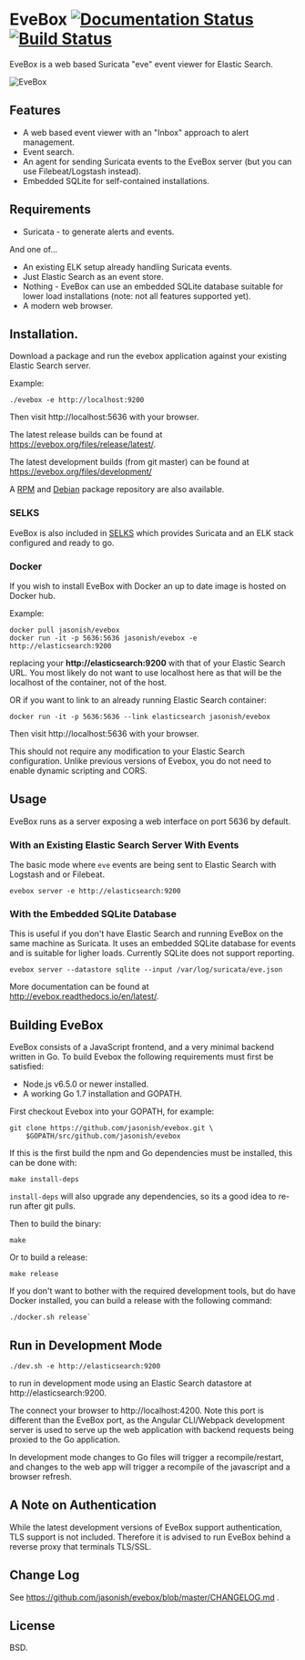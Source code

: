 # EveBox [![Documentation Status](https://readthedocs.org/projects/evebox/badge/?version=latest)](https://evebox.readthedocs.io/en/latest/?badge=latest) [![Build Status](https://travis-ci.org/jasonish/evebox.svg?branch=master)](https://travis-ci.org/jasonish/evebox)

EveBox is a web based Suricata "eve" event viewer for Elastic Search.

![EveBox](https://evebox.org/screens/inbox.png)

## Features

- A web based event viewer with an "Inbox" approach to alert
  management.
- Event search.
- An agent for sending Suricata events to the EveBox server (but you
  can use Filebeat/Logstash instead).
- Embedded SQLite for self-contained installations.

## Requirements

- Suricata - to generate alerts and events.

And one of...

- An existing ELK setup already handling Suricata events.
- Just Elastic Search as an event store.
- Nothing - EveBox can use an embedded SQLite database suitable for
  lower load installations (note: not all features supported yet).
- A modern web browser.

## Installation.

Download a package and run the evebox application against your
existing Elastic Search server.

Example:

    ./evebox -e http://localhost:9200

Then visit http://localhost:5636 with your browser.

The latest release builds can be found at
https://evebox.org/files/release/latest/.

The latest development builds (from git master) can be found at
https://evebox.org/files/development/

A [RPM](https://github.com/jasonish/evebox/wiki/EveBox-RPM-Repository)
and
[Debian](https://github.com/jasonish/evebox/wiki/EveBox-Debian-Repository) package
repository are also available.

### SELKS

EveBox is also included
in [SELKS](https://www.stamus-networks.com/open-source/) which
provides Suricata and an ELK stack configured and ready to go.

### Docker

If you wish to install EveBox with Docker an up to date image is
hosted on Docker hub.

Example:

```
docker pull jasonish/evebox
docker run -it -p 5636:5636 jasonish/evebox -e http://elasticsearch:9200
```

replacing your __http://elasticsearch:9200__ with that of your Elastic
Search URL. You most likely do not want to use localhost here as that
will be the localhost of the container, not of the host.

OR if you want to link to an already running Elastic Search container:

```
docker run -it -p 5636:5636 --link elasticsearch jasonish/evebox
```

Then visit http://localhost:5636 with your browser.

This should not require any modification to your Elastic Search
configuration. Unlike previous versions of Evebox, you do not need to
enable dynamic scripting and CORS.

## Usage

EveBox runs as a server exposing a web interface on port 5636 by
default.

### With an Existing Elastic Search Server With Events

The basic mode where `eve` events are being sent to Elastic Search
with Logstash and or Filebeat.

```
evebox server -e http://elasticsearch:9200
```

### With the Embedded SQLite Database

This is useful if you don't have Elastic Search and running EveBox on
the same machine as Suricata. It uses an embedded SQLite database for
events and is suitable for ligher loads. Currently SQLite does not
support reporting.

```
evebox server --datastore sqlite --input /var/log/suricata/eve.json
```

More documentation can be found at http://evebox.readthedocs.io/en/latest/.

## Building EveBox

EveBox consists of a JavaScript frontend, and a very minimal backend
written in Go. To build Evebox the following requirements must first
be satisfied:

* Node.js v6.5.0 or newer installed.
* A working Go 1.7 installation and GOPATH.

First checkout Evebox into your GOPATH, for example:

```
git clone https://github.com/jasonish/evebox.git \
    $GOPATH/src/github.com/jasonish/evebox
```

If this is the first build the npm and Go dependencies must be
installed, this can be done with:
```
make install-deps
```

```install-deps``` will also upgrade any dependencies, so its a good idea
to re-run after git pulls.

Then to build the binary:
```
make
```

Or to build a release:
```
make release
```

If you don't want to bother with the required development tools, but do have
Docker installed, you can build a release with the following command:
```
./docker.sh release`
```

## Run in Development Mode

```
./dev.sh -e http://elasticsearch:9200
```

to run in development mode using an Elastic Search datastore at
http://elasticsearch:9200.

The connect your browser to http://localhost:4200. Note this port is
different than the EveBox port, as the Angular CLI/Webpack development
server is used to serve up the web application with backend requests
being proxied to the Go application.

In development mode changes to Go files will trigger a
recompile/restart, and changes to the web app will trigger a recompile
of the javascript and a browser refresh.

## A Note on Authentication

While the latest development versions of EveBox support
authentication, TLS support is not included. Therefore it is advised
to run EveBox behind a reverse proxy that terminals TLS/SSL.

## Change Log

See https://github.com/jasonish/evebox/blob/master/CHANGELOG.md .

## License

BSD.
